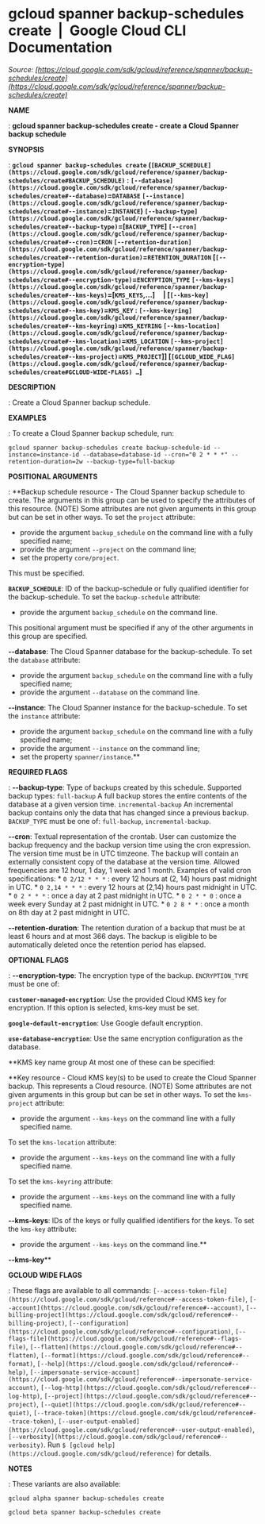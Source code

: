 # gcloud spanner backup-schedules create  |  Google Cloud CLI Documentation

*Source: [https://cloud.google.com/sdk/gcloud/reference/spanner/backup-schedules/create](https://cloud.google.com/sdk/gcloud/reference/spanner/backup-schedules/create)*

**NAME**

: **gcloud spanner backup-schedules create - create a Cloud Spanner backup schedule**

**SYNOPSIS**

: **`gcloud spanner backup-schedules create` (`[BACKUP_SCHEDULE](https://cloud.google.com/sdk/gcloud/reference/spanner/backup-schedules/create#BACKUP_SCHEDULE)` : `[--database](https://cloud.google.com/sdk/gcloud/reference/spanner/backup-schedules/create#--database)`=`DATABASE` `[--instance](https://cloud.google.com/sdk/gcloud/reference/spanner/backup-schedules/create#--instance)`=`INSTANCE`) `[--backup-type](https://cloud.google.com/sdk/gcloud/reference/spanner/backup-schedules/create#--backup-type)`=[`BACKUP_TYPE`] `[--cron](https://cloud.google.com/sdk/gcloud/reference/spanner/backup-schedules/create#--cron)`=`CRON` `[--retention-duration](https://cloud.google.com/sdk/gcloud/reference/spanner/backup-schedules/create#--retention-duration)`=`RETENTION_DURATION` [`[--encryption-type](https://cloud.google.com/sdk/gcloud/reference/spanner/backup-schedules/create#--encryption-type)`=`ENCRYPTION_TYPE` `[--kms-keys](https://cloud.google.com/sdk/gcloud/reference/spanner/backup-schedules/create#--kms-keys)`=[`KMS_KEYS`,…]     | [`[--kms-key](https://cloud.google.com/sdk/gcloud/reference/spanner/backup-schedules/create#--kms-key)`=`KMS_KEY` : `[--kms-keyring](https://cloud.google.com/sdk/gcloud/reference/spanner/backup-schedules/create#--kms-keyring)`=`KMS_KEYRING` `[--kms-location](https://cloud.google.com/sdk/gcloud/reference/spanner/backup-schedules/create#--kms-location)`=`KMS_LOCATION` `[--kms-project](https://cloud.google.com/sdk/gcloud/reference/spanner/backup-schedules/create#--kms-project)`=`KMS_PROJECT`]] [`[GCLOUD_WIDE_FLAG](https://cloud.google.com/sdk/gcloud/reference/spanner/backup-schedules/create#GCLOUD-WIDE-FLAGS) …`]**

**DESCRIPTION**

: Create a Cloud Spanner backup schedule.

**EXAMPLES**

: To create a Cloud Spanner backup schedule, run:

```
gcloud spanner backup-schedules create backup-schedule-id --instance=instance-id --database=database-id --cron="0 2 * * *" --retention-duration=2w --backup-type=full-backup
```

**POSITIONAL ARGUMENTS**

: **Backup schedule resource - The Cloud Spanner backup schedule to create. The
arguments in this group can be used to specify the attributes of this resource.
(NOTE) Some attributes are not given arguments in this group but can be set in
other ways.
To set the `project` attribute:

- provide the argument `backup_schedule` on the command line with a
fully specified name;
- provide the argument `--project` on the command line;
- set the property `core/project`.

This must be specified.

**`BACKUP_SCHEDULE`**:
ID of the backup-schedule or fully qualified identifier for the backup-schedule.
To set the `backup-schedule` attribute:

- provide the argument `backup_schedule` on the command line.

This positional argument must be specified if any of the other arguments in this
group are specified.

**--database**:
The Cloud Spanner database for the backup-schedule.
To set the `database` attribute:

- provide the argument `backup_schedule` on the command line with a
fully specified name;
- provide the argument `--database` on the command line.

**--instance**:
The Cloud Spanner instance for the backup-schedule.
To set the `instance` attribute:

- provide the argument `backup_schedule` on the command line with a
fully specified name;
- provide the argument `--instance` on the command line;
- set the property `spanner/instance`.**

**REQUIRED FLAGS**

: **--backup-type**:
Type of backups created by this schedule.
Supported backup types:
`full-backup` A full backup stores the entire contents of the
database at a given version time.
`incremental-backup` An incremental backup contains only the data
that has changed since a previous backup.
`BACKUP_TYPE` must be one of: `full-backup`,
`incremental-backup`.

**--cron**:
Textual representation of the crontab. User can customize the backup frequency
and the backup version time using the cron expression. The version time must be
in UTC timzeone. The backup will contain an externally consistent copy of the
database at the version time. Allowed frequencies are 12 hour, 1 day, 1 week and
1 month. Examples of valid cron specifications: * `0 2/12 * * *` :
every 12 hours at (2, 14) hours past midnight in UTC. * `0 2,14 * * *` : every 12 hours at (2,14) hours past midnight in UTC. * `0 2 * * *` : once a day at 2 past midnight in UTC. * `0 2 * * 0` : once
a week every Sunday at 2 past midnight in UTC. * `0 2 8 * *` : once
a month on 8th day at 2 past midnight in UTC.

**--retention-duration**:
The retention duration of a backup that must be at least 6 hours and at most 366
days. The backup is eligible to be automatically deleted once the retention
period has elapsed.

**OPTIONAL FLAGS**

: **--encryption-type**:
The encryption type of the backup. `ENCRYPTION_TYPE` must
be one of:

**`customer-managed-encryption`**:
Use the provided Cloud KMS key for encryption. If this option is selected,
kms-key must be set.

**`google-default-encryption`**:
Use Google default encryption.

**`use-database-encryption`**:
Use the same encryption configuration as the database.

**KMS key name group
At most one of these can be specified:

**Key resource - Cloud KMS key(s) to be used to create the Cloud Spanner backup.
This represents a Cloud resource. (NOTE) Some attributes are not given arguments
in this group but can be set in other ways.
To set the `kms-project` attribute:

- provide the argument `--kms-keys` on the command line with a fully
specified name.

To set the `kms-location` attribute:

- provide the argument `--kms-keys` on the command line with a fully
specified name.

To set the `kms-keyring` attribute:

- provide the argument `--kms-keys` on the command line with a fully
specified name.

**--kms-keys**:
IDs of the keys or fully qualified identifiers for the keys.
To set the `kms-key` attribute:

- provide the argument `--kms-keys` on the command line.**

**--kms-key****

**GCLOUD WIDE FLAGS**

: These flags are available to all commands: `[--access-token-file](https://cloud.google.com/sdk/gcloud/reference#--access-token-file)`,
`[--account](https://cloud.google.com/sdk/gcloud/reference#--account)`, `[--billing-project](https://cloud.google.com/sdk/gcloud/reference#--billing-project)`,
`[--configuration](https://cloud.google.com/sdk/gcloud/reference#--configuration)`,
`[--flags-file](https://cloud.google.com/sdk/gcloud/reference#--flags-file)`,
`[--flatten](https://cloud.google.com/sdk/gcloud/reference#--flatten)`, `[--format](https://cloud.google.com/sdk/gcloud/reference#--format)`, `[--help](https://cloud.google.com/sdk/gcloud/reference#--help)`, `[--impersonate-service-account](https://cloud.google.com/sdk/gcloud/reference#--impersonate-service-account)`,
`[--log-http](https://cloud.google.com/sdk/gcloud/reference#--log-http)`,
`[--project](https://cloud.google.com/sdk/gcloud/reference#--project)`, `[--quiet](https://cloud.google.com/sdk/gcloud/reference#--quiet)`, `[--trace-token](https://cloud.google.com/sdk/gcloud/reference#--trace-token)`, `[--user-output-enabled](https://cloud.google.com/sdk/gcloud/reference#--user-output-enabled)`,
`[--verbosity](https://cloud.google.com/sdk/gcloud/reference#--verbosity)`.
Run `$ [gcloud help](https://cloud.google.com/sdk/gcloud/reference)` for details.

**NOTES**

: These variants are also available:

```
gcloud alpha spanner backup-schedules create
```

```
gcloud beta spanner backup-schedules create
```